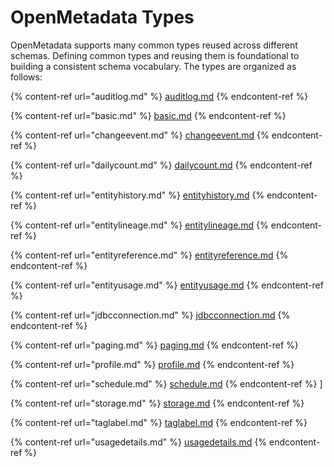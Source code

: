 # OpenMetadata Types

OpenMetadata supports many common types reused across different schemas. Defining common types and reusing them is foundational to building a consistent schema vocabulary. The types are organized as follows:

{% content-ref url="auditlog.md" %}
[auditlog.md](auditlog.md)
{% endcontent-ref %}

{% content-ref url="basic.md" %}
[basic.md](basic.md)
{% endcontent-ref %}

{% content-ref url="changeevent.md" %}
[changeevent.md](changeevent.md)
{% endcontent-ref %}

{% content-ref url="dailycount.md" %}
[dailycount.md](dailycount.md)
{% endcontent-ref %}

{% content-ref url="entityhistory.md" %}
[entityhistory.md](entityhistory.md)
{% endcontent-ref %}

{% content-ref url="entitylineage.md" %}
[entitylineage.md](entitylineage.md)
{% endcontent-ref %}

{% content-ref url="entityreference.md" %}
[entityreference.md](entityreference.md)
{% endcontent-ref %}

{% content-ref url="entityusage.md" %}
[entityusage.md](entityusage.md)
{% endcontent-ref %}

{% content-ref url="jdbcconnection.md" %}
[jdbcconnection.md](jdbcconnection.md)
{% endcontent-ref %}

{% content-ref url="paging.md" %}
[paging.md](paging.md)
{% endcontent-ref %}

{% content-ref url="profile.md" %}
[profile.md](profile.md)
{% endcontent-ref %}

{% content-ref url="schedule.md" %}
[schedule.md](schedule.md)
{% endcontent-ref %}
]

{% content-ref url="storage.md" %}
[storage.md](storage.md)
{% endcontent-ref %}

{% content-ref url="taglabel.md" %}
[taglabel.md](taglabel.md)
{% endcontent-ref %}

{% content-ref url="usagedetails.md" %}
[usagedetails.md](usagedetails.md)
{% endcontent-ref %}
